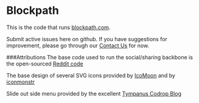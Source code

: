 # Blockpath

This is the code that runs [blockpath.com](http://www.blockpath.com).

Submit active issues here on github. 
If you have suggestions for improvement, please go through our [Contact Us](http://blockpath.com/contact/) for now.

###Attributions
The base code used to run the social/sharing backbone is the open-sourced [Reddit code](http://www.github.com/reddit/reddit)

The base design of several SVG icons provided by [IcoMoon](https://icomoon.io/#icons-icomoon)  and by  [iconmonstr](http://iconmonstr.com/)

Slide out side menu provided by the excellent [Tympanus Codrop Blog](http://tympanus.net/Development/OffCanvasMenuEffects/sideslide.html)
